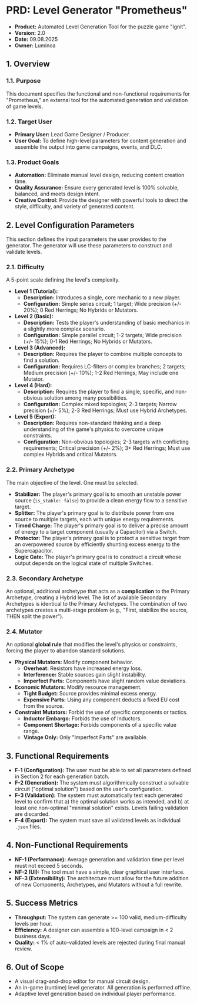 # PRD: Level Generator "Prometheus"

- **Product:** Automated Level Generation Tool for the puzzle game "Ignit".
- **Version:** 2.0
- **Date:** 09.08.2025
- **Owner:** Luminoa

## 1. Overview

### 1.1. Purpose

This document specifies the functional and non-functional requirements for "Prometheus," an external tool for the automated generation and validation of game levels.

### 1.2. Target User

- **Primary User:** Lead Game Designer / Producer.
- **User Goal:** To define high-level parameters for content generation and assemble the output into game campaigns, events, and DLC.

### 1.3. Product Goals

- **Automation:** Eliminate manual level design, reducing content creation time.
- **Quality Assurance:** Ensure every generated level is 100% solvable, balanced, and meets design intent.
- **Creative Control:** Provide the designer with powerful tools to direct the style, difficulty, and variety of generated content.

## 2. Level Configuration Parameters

This section defines the input parameters the user provides to the generator. The generator will use these parameters to construct and validate levels.

### 2.1. Difficulty

A 5-point scale defining the level's complexity.

- **Level 1 (Tutorial):**
    - **Description:** Introduces a single, core mechanic to a new player.
    - **Configuration:** Simple series circuit; 1 target; Wide precision (+/- 20%); 0 Red Herrings; No Hybrids or Mutators.
- **Level 2 (Basic):**
    - **Description:** Tests the player's understanding of basic mechanics in a slightly more complex scenario.
    - **Configuration:** Simple parallel circuit; 1-2 targets; Wide precision (+/- 15%); 0-1 Red Herrings; No Hybrids or Mutators.
- **Level 3 (Advanced):**
    - **Description:** Requires the player to combine multiple concepts to find a solution.
    - **Configuration:** Requires LC-filters or complex branches; 2 targets; Medium precision (+/- 10%); 1-2 Red Herrings; May include one Mutator.
- **Level 4 (Hard):**
    - **Description:** Requires the player to find a single, specific, and non-obvious solution among many possibilities.
    - **Configuration:** Complex mixed topologies; 2-3 targets; Narrow precision (+/- 5%); 2-3 Red Herrings; Must use Hybrid Archetypes.
- **Level 5 (Expert):**
    - **Description:** Requires non-standard thinking and a deep understanding of the game's physics to overcome unique constraints.
    - **Configuration:** Non-obvious topologies; 2-3 targets with conflicting requirements; Critical precision (+/- 2%); 3+ Red Herrings; Must use complex Hybrids and critical Mutators.

### 2.2. Primary Archetype

The main objective of the level. One must be selected.

- **Stabilizer:** The player's primary goal is to smooth an unstable power source (`is_stable: false`) to provide a clean energy flow to a sensitive target.
- **Splitter:** The player's primary goal is to distribute power from one source to multiple targets, each with unique energy requirements.
- **Timed Charge:** The player's primary goal is to deliver a precise amount of energy to a target component (usually a Capacitor) via a Switch.
- **Protector:** The player's primary goal is to protect a sensitive target from an overpowered source by efficiently shunting excess energy to the Supercapacitor.
- **Logic Gate:** The player's primary goal is to construct a circuit whose output depends on the logical state of multiple Switches.

### 2.3. Secondary Archetype

An optional, additional archetype that acts as a **complication** to the Primary Archetype, creating a Hybrid level. The list of available Secondary Archetypes is identical to the Primary Archetypes. The combination of two archetypes creates a multi-stage problem (e.g., "First, stabilize the source, THEN split the power").

### 2.4. Mutator

An optional **global rule** that modifies the level's physics or constraints, forcing the player to abandon standard solutions.

- **Physical Mutators:** Modify component behavior.
    - **Overheat:** Resistors have increased energy loss.
    - **Interference:** Stable sources gain slight instability.
    - **Imperfect Parts:** Components have slight random value deviations.
- **Economic Mutators:** Modify resource management.
    - **Tight Budget:** Source provides minimal excess energy.
    - **Expensive Parts:** Using any component deducts a fixed EU cost from the source.
- **Constraint Mutators:** Forbid the use of specific components or tactics.
    - **Inductor Embargo:** Forbids the use of Inductors.
    - **Component Shortage:** Forbids components of a specific value range.
    - **Vintage Only:** Only "Imperfect Parts" are available.

## 3. Functional Requirements

- **F-1 (Configuration):** The user must be able to set all parameters defined in Section 2 for each generation batch.
- **F-2 (Generation):** The system must algorithmically construct a solvable circuit ("optimal solution") based on the user's configuration.
- **F-3 (Validation):** The system must automatically test each generated level to confirm that a) the optimal solution works as intended, and b) at least one non-optimal "minimal solution" exists. Levels failing validation are discarded.
- **F-4 (Export):** The system must save all validated levels as individual `.json` files.

## 4. Non-Functional Requirements

- **NF-1 (Performance):** Average generation and validation time per level must not exceed 5 seconds.
- **NF-2 (UI):** The tool must have a simple, clear graphical user interface.
- **NF-3 (Extensibility):** The architecture must allow for the future addition of new Components, Archetypes, and Mutators without a full rewrite.

## 5. Success Metrics

- **Throughput:** The system can generate >= 100 valid, medium-difficulty levels per hour.
- **Efficiency:** A designer can assemble a 100-level campaign in < 2 business days.
- **Quality:** < 1% of auto-validated levels are rejected during final manual review.

## 6. Out of Scope

- A visual drag-and-drop editor for manual circuit design.
- An in-game (runtime) level generator. All generation is performed offline.
- Adaptive level generation based on individual player performance.
